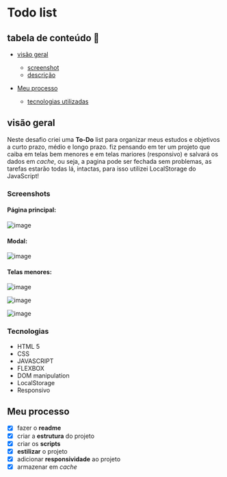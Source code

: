 # Todo list


## tabela de conteúdo 🔗

- [visão geral](#visão-geral)
    - [screenshot](#screenshot)
    - [descrição](#descrição)

- [Meu processo](#meu-processo)
    - [tecnologias utilizadas](#tecnologias)


## visão geral 

Neste desafio criei  uma **To-Do** list para organizar meus estudos e  objetivos a curto prazo, médio e longo prazo.
fiz pensando em ter um projeto que caiba em telas bem menores e em telas mariores (responsivo) e salvará os dados em *cache*, ou seja, a pagina pode ser fechada sem problemas, as tarefas estarão todas lá, intactas, para isso utilizei LocalStorage do JavaScript!

### Screenshots
  #### Página principal:
![image](https://user-images.githubusercontent.com/62142146/192380994-7f0e6494-0220-42c8-a487-5296df33f9e1.png)
 
 
  #### Modal:
![image](https://user-images.githubusercontent.com/62142146/192381178-cbcd7f3d-f7c9-46b3-afc9-1f3003b2455a.png)


  #### Telas menores:
![image](https://user-images.githubusercontent.com/62142146/192381042-dff06a4a-1718-4d71-bf82-4a8f4a7bfa31.png)

![image](https://user-images.githubusercontent.com/62142146/192381626-ad7c5a84-8461-4bc3-9161-98ae2b172147.png)

![image](https://user-images.githubusercontent.com/62142146/192381489-e6eee176-283a-48f9-857b-14b68a5e668d.png)

 


### Tecnologias 

- HTML 5
- CSS
- JAVASCRIPT
- FLEXBOX
- DOM manipulation
- LocalStorage
- Responsivo


## Meu processo 

- [x] fazer o **readme**
- [x] criar a **estrutura** do projeto
- [x] criar os **scripts**
- [X] **estilizar** o projeto
- [X] adicionar **responsividade** ao projeto
- [X] armazenar em *cache*
